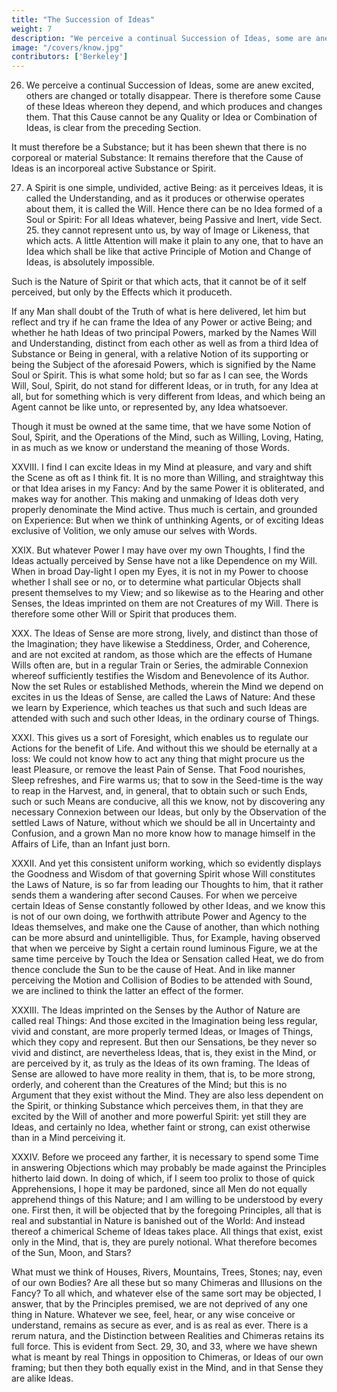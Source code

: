 ```yaml
---
title: "The Succession of Ideas"
weight: 7
description: "We perceive a continual Succession of Ideas, some are anew excited, others are changed or totally disappear"
image: "/covers/know.jpg"
contributors: ['Berkeley']
---
```




26. We perceive a continual Succession of Ideas, some are anew excited, others are changed or totally disappear. There is therefore some Cause of these Ideas whereon they depend, and which produces and changes them. That this Cause cannot be any Quality or Idea or Combination of Ideas, is clear from the preceding Section. 

It must therefore be a Substance; but it has been shewn that there is no corporeal or material Substance: It remains therefore that the Cause of Ideas is an incorporeal active Substance or Spirit.


27. A Spirit is one simple, undivided, active Being: as it perceives Ideas, it is called the Understanding, and as it produces or otherwise operates about them, it is called the Will. Hence there can be no Idea formed of a Soul or Spirit: For all Ideas whatever, being Passive and Inert, vide Sect. 25. they cannot represent unto us, by way of Image or Likeness, that which acts. A little Attention will make it plain to any one, that to have an Idea which shall be like that active Principle of Motion and Change of Ideas, is absolutely impossible.


Such is the Nature of Spirit or that which acts, that it cannot be of it self perceived, but only by the Effects which it produceth.

If any Man shall doubt of the Truth of what is here delivered, let him but reflect and try if he can frame the Idea of any Power or active Being; and whether he hath Ideas of two principal Powers, marked by the Names Will and Understanding, distinct from each other as well as from a third Idea of Substance or Being in general, with a relative Notion of its supporting or being the Subject of the aforesaid Powers, which is signified by the Name Soul or Spirit. This is what some hold; but so far as I can see, the Words Will, Soul, Spirit, do not stand for different Ideas, or in truth, for any Idea at all, but for something which is very different from Ideas, and which being an Agent cannot be like unto, or represented by, any Idea whatsoever.

Though it must be owned at the same
time, that we have some Notion of Soul, Spirit, and the Operations of the Mind, such as
Willing, Loving, Hating, in as much as we know or understand the meaning of those Words.

XXVIII. I find I can excite Ideas in my Mind at pleasure, and vary and shift the Scene
as oft as I think fit. It is no more than Willing, and straightway this or that Idea arises in my
Fancy: And by the same Power it is obliterated, and makes way for another. This making and
unmaking of Ideas doth very properly denominate the Mind active. Thus much is certain,
and grounded on Experience: But when we think of unthinking Agents, or of exciting Ideas
exclusive of Volition, we only amuse our selves with Words.

XXIX. But whatever Power I may have over my own Thoughts, I find the Ideas actually
perceived by Sense have not a like Dependence on my Will. When in broad Day-light I open
my Eyes, it is not in my Power to choose whether I shall see or no, or to determine what
particular Objects shall present themselves to my View; and so likewise as to the Hearing and
other Senses, the Ideas imprinted on them are not Creatures of my Will. There is therefore
some other Will or Spirit that produces them.

XXX. The Ideas of Sense are more strong, lively, and distinct than those of the Imagination; they have likewise a Steddiness, Order, and Coherence, and are not excited at random,
as those which are the effects of Humane Wills often are, but in a regular Train or Series,
the admirable Connexion whereof sufficiently testifies the Wisdom and Benevolence of its
Author. Now the set Rules or established Methods, wherein the Mind we depend on excites in us the Ideas of Sense, are called the Laws of Nature: And these we learn by Experience,
which teaches us that such and such Ideas are attended with such and such other Ideas, in
the ordinary course of Things.

XXXI. This gives us a sort of Foresight, which enables us to regulate our Actions for the
benefit of Life. And without this we should be eternally at a loss: We could not know how
to act any thing that might procure us the least Pleasure, or remove the least Pain of Sense.
That Food nourishes, Sleep refreshes, and Fire warms us; that to sow in the Seed-time is the
way to reap in the Harvest, and, in general, that to obtain such or such Ends, such or such
Means are conducive, all this we know, not by discovering any necessary Connexion between
our Ideas, but only by the Observation of the settled Laws of Nature, without which we
should be all in Uncertainty and Confusion, and a grown Man no more know how to manage
himself in the Affairs of Life, than an Infant just born.

XXXII. And yet this consistent uniform working, which so evidently displays the Goodness and Wisdom of that governing Spirit whose Will constitutes the Laws of Nature, is so
far from leading our Thoughts to him, that it rather sends them a wandering after second
Causes. For when we perceive certain Ideas of Sense constantly followed by other Ideas, and
we know this is not of our own doing, we forthwith attribute Power and Agency to the Ideas
themselves, and make one the Cause of another, than which nothing can be more absurd
and unintelligible. Thus, for Example, having observed that when we perceive by Sight a
certain round luminous Figure, we at the same time perceive by Touch the Idea or Sensation
called Heat, we do from thence conclude the Sun to be the cause of Heat. And in like manner
perceiving the Motion and Collision of Bodies to be attended with Sound, we are inclined to
think the latter an effect of the former.

XXXIII. The Ideas imprinted on the Senses by the Author of Nature are called real
Things: And those excited in the Imagination being less regular, vivid and constant, are
more properly termed Ideas, or Images of Things, which they copy and represent. But then
our Sensations, be they never so vivid and distinct, are nevertheless Ideas, that is, they exist
in the Mind, or are perceived by it, as truly as the Ideas of its own framing. The Ideas
of Sense are allowed to have more reality in them, that is, to be more strong, orderly, and
coherent than the Creatures of the Mind; but this is no Argument that they exist without
the Mind. They are also less dependent on the Spirit, or thinking Substance which perceives
them, in that they are excited by the Will of another and more powerful Spirit: yet still they
are Ideas, and certainly no Idea, whether faint or strong, can exist otherwise than in a Mind
perceiving it.

XXXIV. Before we proceed any farther, it is necessary to spend some Time in answering
Objections which may probably be made against the Principles hitherto laid down. In doing
of which, if I seem too prolix to those of quick Apprehensions, I hope it may be pardoned, since
all Men do not equally apprehend things of this Nature; and I am willing to be understood by
every one. First then, it will be objected that by the foregoing Principles, all that is real and
substantial in Nature is banished out of the World: And instead thereof a chimerical Scheme
of Ideas takes place. All things that exist, exist only in the Mind, that is, they are purely notional. What therefore becomes of the Sun, Moon, and Stars?

What must we think of
Houses, Rivers, Mountains, Trees, Stones; nay, even of our own Bodies? Are all these but so
many Chimeras and Illusions on the Fancy? To all which, and whatever else of the same sort
may be objected, I answer, that by the Principles premised, we are not deprived of any one
thing in Nature. Whatever we see, feel, hear, or any wise conceive or understand, remains as
secure as ever, and is as real as ever. There is a rerum natura, and the Distinction between
Realities and Chimeras retains its full force. This is evident from Sect. 29, 30, and 33, where
we have shewn what is meant by real Things in opposition to Chimeras, or Ideas of our own
framing; but then they both equally exist in the Mind, and in that Sense they are alike Ideas.

